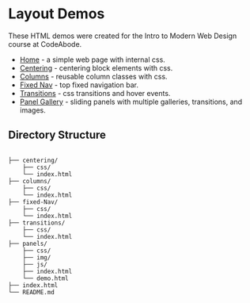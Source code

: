 # Layout Demos

These HTML demos were created for the Intro to Modern Web Design course at CodeAbode.

-	[Home](https://github.com/retwedt/layout-demos) - a simple web page with internal css.
-	[Centering](https://github.com/retwedt/layout-demos/tree/master/centering) - centering block elements with css.
-	[Columns](https://github.com/retwedt/layout-demos/tree/master/columns) - reusable column classes with css.
-	[Fixed Nav](https://github.com/retwedt/layout-demos/tree/master/fixed-nav) - top fixed navigation bar.
-	[Transitions](https://github.com/retwedt/layout-demos/tree/master/transitions) - css transitions and hover events.
-	[Panel Gallery](https://github.com/retwedt/layout-demos/tree/master/panels) - sliding panels with multiple galleries, transitions, and images.

## Directory Structure

```

├── centering/
    ├── css/
    └── index.html
├── columns/
    ├── css/
    └── index.html
├── fixed-Nav/
    ├── css/
    └── index.html
├── transitions/
    ├── css/
    └── index.html
├── panels/
    ├── css/
    ├── img/
    ├── js/
    ├── index.html
    └── demo.html
├── index.html
└── README.md
```
